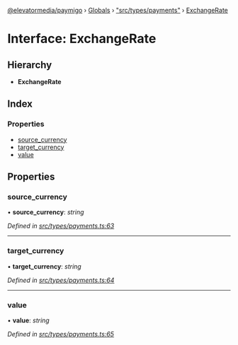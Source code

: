 [@elevatormedia/paymigo](../README.md) › [Globals](../globals.md) › ["src/types/payments"](../modules/_src_types_payments_.md) › [ExchangeRate](_src_types_payments_.exchangerate.md)

# Interface: ExchangeRate

## Hierarchy

-   **ExchangeRate**

## Index

### Properties

-   [source_currency](_src_types_payments_.exchangerate.md#source_currency)
-   [target_currency](_src_types_payments_.exchangerate.md#target_currency)
-   [value](_src_types_payments_.exchangerate.md#value)

## Properties

### source_currency

• **source_currency**: _string_

_Defined in [src/types/payments.ts:63](https://github.com/ELEVATORmedia/paymigo/blob/7be1a84/src/types/payments.ts#L63)_

---

### target_currency

• **target_currency**: _string_

_Defined in [src/types/payments.ts:64](https://github.com/ELEVATORmedia/paymigo/blob/7be1a84/src/types/payments.ts#L64)_

---

### value

• **value**: _string_

_Defined in [src/types/payments.ts:65](https://github.com/ELEVATORmedia/paymigo/blob/7be1a84/src/types/payments.ts#L65)_
